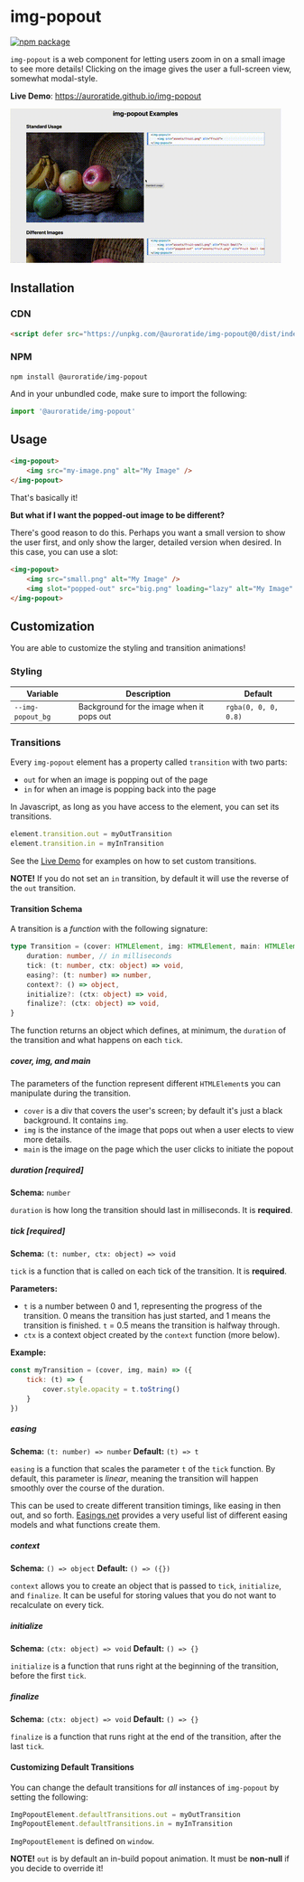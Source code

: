 # img-popout

[![npm package](https://img.shields.io/npm/v/@auroratide/img-popout.svg)](https://www.npmjs.com/package/@auroratide/img-popout)

`img-popout` is a web component for letting users zoom in on a small image to see more details! Clicking on the image gives the user a full-screen view, somewhat modal-style.

**Live Demo**: https://auroratide.github.io/img-popout

![Demo](demo.gif)

## Installation

### CDN

```html
<script defer src="https://unpkg.com/@auroratide/img-popout@0/dist/index.js"></script>
```

### NPM

```
npm install @auroratide/img-popout
```

And in your unbundled code, make sure to import the following:

```js
import '@auroratide/img-popout'
```

## Usage

```html
<img-popout>
    <img src="my-image.png" alt="My Image" />
</img-popout>
```

That's basically it!

**But what if I want the popped-out image to be different?**

There's good reason to do this. Perhaps you want a small version to show the user first, and only show the larger, detailed version when desired. In this case, you can use a slot:

```html
<img-popout>
    <img src="small.png" alt="My Image" />
    <img slot="popped-out" src="big.png" loading="lazy" alt="My Image" />
</img-popout>
```

## Customization

You are able to customize the styling and transition animations!

### Styling

| Variable | Description | Default |
| -------- | ----------- | ------- |
| `--img-popout_bg` | Background for the image when it pops out | `rgba(0, 0, 0, 0.8)` |

### Transitions

Every `img-popout` element has a property called `transition` with two parts:

* `out` for when an image is popping out of the page
* `in` for when an image is popping back into the page

In Javascript, as long as you have access to the element, you can set its transitions.

```javascript
element.transition.out = myOutTransition
element.transition.in = myInTransition
```

See the [Live Demo](https://auroratide.github.io/img-popout) for examples on how to set custom transitions.

**NOTE!** If you do not set an `in` transition, by default it will use the reverse of the `out` transition.

#### Transition Schema

A transition is a _function_ with the following signature:

```typescript
type Transition = (cover: HTMLElement, img: HTMLElement, main: HTMLElement) => {
    duration: number, // in milliseconds
    tick: (t: number, ctx: object) => void,
    easing?: (t: number) => number,
    context?: () => object,
    initialize?: (ctx: object) => void,
    finalize?: (ctx: object) => void,
}
```

The function returns an object which defines, at minimum, the `duration` of the transition and what happens on each `tick`.

##### cover, img, and main

The parameters of the function represent different `HTMLElement`s you can manipulate during the transition.

* `cover` is a div that covers the user's screen; by default it's just a black background. It contains `img`.
* `img` is the instance of the image that pops out when a user elects to view more details.
* `main` is the image on the page which the user clicks to initiate the popout

##### duration [required]

**Schema:** `number`

`duration` is how long the transition should last in milliseconds. It is **required**.

##### tick [required]

**Schema:** `(t: number, ctx: object) => void`

`tick` is a function that is called on each tick of the transition. It is **required**.

**Parameters:**

* `t` is a number between 0 and 1, representing the progress of the transition. 0 means the transition has just started, and 1 means the transition is finished. `t` = 0.5 means the transition is halfway through.
* `ctx` is a context object created by the `context` function (more below).

**Example:**

```javascript
const myTransition = (cover, img, main) => ({
    tick: (t) => {
        cover.style.opacity = t.toString()
    }
})
```

##### easing

**Schema:** `(t: number) => number`
**Default:** `(t) => t`

`easing` is a function that scales the parameter `t` of the `tick` function. By default, this parameter is _linear_, meaning the transition will happen smoothly over the course of the duration.

This can be used to create different transition timings, like easing in then out, and so forth. [Easings.net](https://easings.net/) provides a very useful list of different easing models and what functions create them.

##### context

**Schema:** `() => object`
**Default:** `() => ({})`

`context` allows you to create an object that is passed to `tick`, `initialize`, and `finalize`. It can be useful for storing values that you do not want to recalculate on every tick.

##### initialize

**Schema:** `(ctx: object) => void`
**Default:** `() => {}`

`initialize` is a function that runs right at the beginning of the transition, before the first `tick`.

##### finalize

**Schema:** `(ctx: object) => void`
**Default:** `() => {}`

`finalize` is a function that runs right at the end of the transition, after the last `tick`.

#### Customizing Default Transitions

You can change the default transitions for _all_ instances of `img-popout` by setting the following:

```javascript
ImgPopoutElement.defaultTransitions.out = myOutTransition
ImgPopoutElement.defaultTransitions.in = myInTransition
```

`ImgPopoutElement` is defined on `window`.

**NOTE!** `out` is by default an in-build popout animation. It must be **non-null** if you decide to override it!
